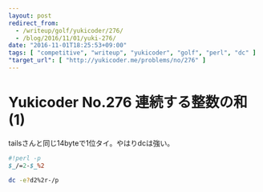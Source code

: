 ```yaml
---
layout: post
redirect_from:
  - /writeup/golf/yukicoder/276/
  - /blog/2016/11/01/yuki-276/
date: "2016-11-01T18:25:53+09:00"
tags: [ "competitive", "writeup", "yukicoder", "golf", "perl", "dc" ]
"target_url": [ "http://yukicoder.me/problems/no/276" ]
---
```


# Yukicoder No.276 連続する整数の和(1)

tailsさんと同じ$14$byteで$1$位タイ。やはりdcは強い。

``` perl
#!perl -p
$_/=2-$_%2
```

``` sh
dc -e?d2%2r-/p
```
